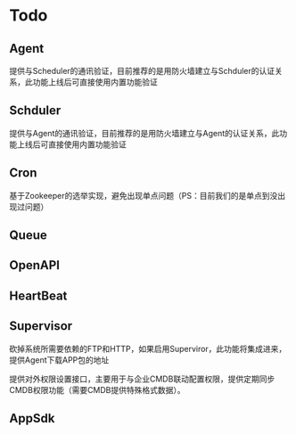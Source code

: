 # Todo

## Agent

提供与Scheduler的通讯验证，目前推荐的是用防火墙建立与Schduler的认证关系，此功能上线后可直接使用内置功能验证

## Schduler

提供与Agent的通讯验证，目前推荐的是用防火墙建立与Agent的认证关系，此功能上线后可直接使用内置功能验证

## Cron

基于Zookeeper的选举实现，避免出现单点问题（PS：目前我们的是单点到没出现过问题）

## Queue

## OpenAPI

## HeartBeat



## Supervisor

砍掉系统所需要依赖的FTP和HTTP，如果启用Superviror，此功能将集成进来，提供Agent下载APP包的地址

提供对外权限设置接口，主要用于与企业CMDB联动配置权限，提供定期同步CMDB权限功能（需要CMDB提供特殊格式数据）。

## AppSdk



